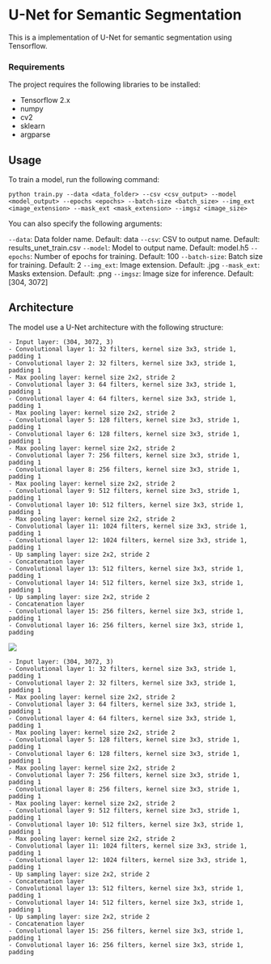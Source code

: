 # U-Net for Semantic Segmentation
This is a implementation of U-Net for semantic segmentation using Tensorflow. 

### Requirements
The project requires the following libraries to be installed:

- Tensorflow 2.x
- numpy
- cv2
- sklearn
- argparse

## Usage
To train a model, run the following command:

```
python train.py --data <data_folder> --csv <csv_output> --model <model_output> --epochs <epochs> --batch-size <batch_size> --img_ext <image_extension> --mask_ext <mask_extension> --imgsz <image_size>
```

You can also specify the following arguments:

`--data`: Data folder name. Default: data
`--csv`: CSV to output name. Default: results_unet_train.csv
`--model`: Model to output name. Default: model.h5
`--epochs`: Number of epochs for training. Default: 100
`--batch-size`: Batch size for training. Default: 2
`--img_ext`: Image extension. Default: .jpg
`--mask_ext`: Masks extension. Default: .png
`--imgsz`: Image size for inference. Default: [304, 3072]

## Architecture
The model use a U-Net architecture with the following structure:

```
- Input layer: (304, 3072, 3)
- Convolutional layer 1: 32 filters, kernel size 3x3, stride 1, padding 1
- Convolutional layer 2: 32 filters, kernel size 3x3, stride 1, padding 1
- Max pooling layer: kernel size 2x2, stride 2
- Convolutional layer 3: 64 filters, kernel size 3x3, stride 1, padding 1
- Convolutional layer 4: 64 filters, kernel size 3x3, stride 1, padding 1
- Max pooling layer: kernel size 2x2, stride 2
- Convolutional layer 5: 128 filters, kernel size 3x3, stride 1, padding 1
- Convolutional layer 6: 128 filters, kernel size 3x3, stride 1, padding 1
- Max pooling layer: kernel size 2x2, stride 2
- Convolutional layer 7: 256 filters, kernel size 3x3, stride 1, padding 1
- Convolutional layer 8: 256 filters, kernel size 3x3, stride 1, padding 1
- Max pooling layer: kernel size 2x2, stride 2
- Convolutional layer 9: 512 filters, kernel size 3x3, stride 1, padding 1
- Convolutional layer 10: 512 filters, kernel size 3x3, stride 1, padding 1
- Max pooling layer: kernel size 2x2, stride 2
- Convolutional layer 11: 1024 filters, kernel size 3x3, stride 1, padding 1
- Convolutional layer 12: 1024 filters, kernel size 3x3, stride 1, padding 1
- Up sampling layer: size 2x2, stride 2
- Concatenation layer
- Convolutional layer 13: 512 filters, kernel size 3x3, stride 1, padding 1
- Convolutional layer 14: 512 filters, kernel size 3x3, stride 1, padding 1
- Up sampling layer: size 2x2, stride 2
- Concatenation layer
- Convolutional layer 15: 256 filters, kernel size 3x3, stride 1, padding 1
- Convolutional layer 16: 256 filters, kernel size 3x3, stride 1, padding
```
![](https://lmb.informatik.uni-freiburg.de/people/ronneber/u-net/u-net-architecture.png)

```
- Input layer: (304, 3072, 3)
- Convolutional layer 1: 32 filters, kernel size 3x3, stride 1, padding 1
- Convolutional layer 2: 32 filters, kernel size 3x3, stride 1, padding 1
- Max pooling layer: kernel size 2x2, stride 2
- Convolutional layer 3: 64 filters, kernel size 3x3, stride 1, padding 1
- Convolutional layer 4: 64 filters, kernel size 3x3, stride 1, padding 1
- Max pooling layer: kernel size 2x2, stride 2
- Convolutional layer 5: 128 filters, kernel size 3x3, stride 1, padding 1
- Convolutional layer 6: 128 filters, kernel size 3x3, stride 1, padding 1
- Max pooling layer: kernel size 2x2, stride 2
- Convolutional layer 7: 256 filters, kernel size 3x3, stride 1, padding 1
- Convolutional layer 8: 256 filters, kernel size 3x3, stride 1, padding 1
- Max pooling layer: kernel size 2x2, stride 2
- Convolutional layer 9: 512 filters, kernel size 3x3, stride 1, padding 1
- Convolutional layer 10: 512 filters, kernel size 3x3, stride 1, padding 1
- Max pooling layer: kernel size 2x2, stride 2
- Convolutional layer 11: 1024 filters, kernel size 3x3, stride 1, padding 1
- Convolutional layer 12: 1024 filters, kernel size 3x3, stride 1, padding 1
- Up sampling layer: size 2x2, stride 2
- Concatenation layer
- Convolutional layer 13: 512 filters, kernel size 3x3, stride 1, padding 1
- Convolutional layer 14: 512 filters, kernel size 3x3, stride 1, padding 1
- Up sampling layer: size 2x2, stride 2
- Concatenation layer
- Convolutional layer 15: 256 filters, kernel size 3x3, stride 1, padding 1
- Convolutional layer 16: 256 filters, kernel size 3x3, stride 1, padding
```